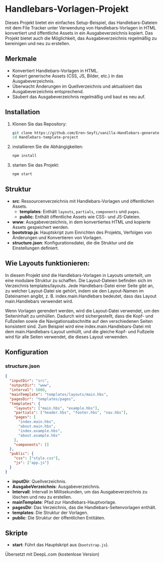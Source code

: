 # Handlebars-Vorlagen-Projekt

Dieses Projekt bietet ein einfaches Setup-Beispiel, das Handlebars-Dateien mit dem File Tracker unter Verwendung von Handlebars-Vorlagen in HTML konvertiert und öffentliche Assets in ein Ausgabeverzeichnis kopiert. Das Projekt bietet auch die Möglichkeit, das Ausgabeverzeichnis regelmäßig zu bereinigen und neu zu erstellen.

## Merkmale

- Konvertiert Handlebars-Vorlagen in HTML.
- Kopiert generische Assets (CSS, JS, Bilder, etc.) in das Ausgabeverzeichnis.
- Überwacht Änderungen im Quellverzeichnis und aktualisiert das Ausgabeverzeichnis entsprechend.
- Säubert das Ausgabeverzeichnis regelmäßig und baut es neu auf.

## Installation

1. Klonen Sie das Repository:

   ```bash
   git clone https://github.com/Eren-Seyfi/vanilla-Handlebars-generate.git
   cd Handlebars-template-project
   ```

2) installieren Sie die Abhängigkeiten:

   ```bash
   npm install
   ```

3) starten Sie das Projekt:

   ```bash
   npm start
   ```

## Struktur

- **src**: Ressourcenverzeichnis mit Handlebars-Vorlagen und öffentlichen Assets.
  - **templates**: Enthält `layouts`, `partials`, `components` und `pages`.
  - **public**: Enthält öffentliche Assets wie CSS- und JS-Dateien.
- **www**: Ausgabeverzeichnis, in dem konvertiertes HTML und kopierte Assets gespeichert werden.
- **bootstrap.js**: Hauptskript zum Einrichten des Projekts, Verfolgen von Änderungen und Konvertieren von Vorlagen.
- **structure.json**: Konfigurationsdatei, die die Struktur und die Einstellungen definiert.

## Wie Layouts funktionieren:

In diesem Projekt sind die Handlebars-Vorlagen in Layouts unterteilt, um eine modulare Struktur zu schaffen. Die Layout-Dateien befinden sich im Verzeichnis templates/layouts. Jede Handlebars-Datei einer Seite gibt an, zu welcher Layout-Datei sie gehört, indem sie den Layout-Namen im Dateinamen angibt, z. B. index.main.Handlebars bedeutet, dass das Layout main.Handlebars verwendet wird.

Wenn Vorlagen gerendert werden, wird die Layout-Datei verwendet, um den Seiteninhalt zu umhüllen. Dadurch wird sichergestellt, dass die Kopf- und Fußzeilen sowie die Navigationsabschnitte auf den verschiedenen Seiten konsistent sind. Zum Beispiel wird eine index.main.Handlebars-Datei mit dem main.Handlebars-Layout umhüllt, und die gleiche Kopf- und Fußzeile wird für alle Seiten verwendet, die dieses Layout verwenden.

## Konfiguration

### structure.json

```json
{
  "inputDir": "src",
  "outputDir": "www",
  "interval": 5000,
  "mainTemplate": "templates/layouts/main.hbs",
  "pagesDir": "templates/pages",
  "templates": {
    "layouts": ["main.hbs", "example.hbs"],
    "partials": ["header.hbs", "footer.hbs", "nav.hbs"],
    "pages": [
      "index.main.hbs",
      "about.main.hbs",
      "index.example.hbs",
      "about.example.hbs"
    ],
    "components": []
  },
  "public": {
    "css": ["style.css"],
    "js": ["app.js"]
  }
}
```

- **inputDir**: Quellverzeichnis.
- **AusgabeVerzeichnis**: Ausgabeverzeichnis.
- **Intervall**: Intervall in Millisekunden, um das Ausgabeverzeichnis zu löschen und neu zu erstellen.
- **mainTemplate**: Pfad zur Handlebars-Hauptvorlage.
- **pagesDir**: Das Verzeichnis, das die Handlebars-Seitenvorlagen enthält.
- **templates**: Die Struktur der Vorlagen.
- **public**: Die Struktur der öffentlichen Entitäten.

## Skripte

- **start**: Führt das Hauptskript aus (`bootstrap.js`).

Übersetzt mit DeepL.com (kostenlose Version)
